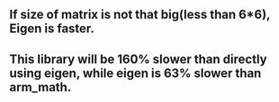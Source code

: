 ## If size of matrix is not that big(less than 6*6), Eigen is faster.    
## This library will be 160% slower than directly using eigen, while eigen is 63% slower than arm_math.